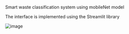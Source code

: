 Smart waste classification system using mobileNet model

The interface is implemented using the Streamlit library


![image](https://github.com/vanmanh1292k/waste-classifier/assets/70771808/9df7407e-6665-4d3f-bd85-b9fa9713fc1b)
